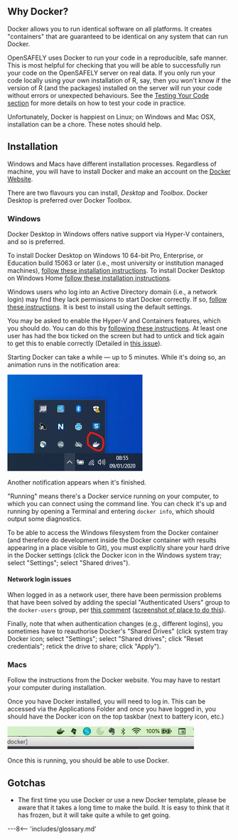 
## Why Docker?

Docker allows you to run identical software on all platforms. 
It creates "containers" that are guaranteed to be identical on any system that can run Docker.

OpenSAFELY uses Docker to run your code in a reproducible, safe manner. 
This is most helpful for checking that you will be able to successfully run your code on the OpenSAFELY server on real data.
If you only run your code locally using your own installation of R, say, then you won't know if the version of R (and the packages) installed on the server will run your code without errors or unexpected behaviours.
See the [Testing Your Code section](actions-pipelines.md) for more details on how to test your code in practice.

Unfortunately, Docker is happiest on Linux; on Windows and Mac OSX, installation can be a chore. 
These notes should help.

## Installation

Windows and Macs have different installation processes. 
Regardless of machine, you will have to install Docker and make an account on the [Docker Website](https://docs.docker.com/).

There are two flavours you can install, *Desktop* and *Toolbox*. 
Docker Desktop is preferred over Docker Toolbox. 

### Windows

Docker Desktop in Windows offers native support via Hyper-V containers, and so is preferred.

To install Docker Desktop on Windows 10 64-bit Pro, Enterprise, or Education build 15063 or later (i.e., most university or institution managed machines), [follow these installation instructions](https://docs.docker.com/docker-for-windows/install/).
To install Docker Desktop on Windows Home [follow these installation instructions](https://docs.docker.com/docker-for-windows/install-windows-home/).

Windows users who log into an Active Directory domain (i.e., a network login) may find they lack permissions to start Docker correctly. 
If so, [follow these instructions](https://github.com/docker/for-win/issues/785#issuecomment-344805180).
It is best to install using the default settings.

You may be asked to enable the Hyper-V and Containers features, which you should do.
You can do this by [following these instructions](https://docs.microsoft.com/en-us/virtualization/hyper-v-on-windows/quick-start/enable-hyper-v). 
At least one user has had the box ticked on the screen but had to untick and tick again to get this to enable correctly (Detailed in [this issue](https://github.com/ebmdatalab/custom-docker/issues/4)).

Starting Docker can take a while &mdash; up to 5 minutes.
While it's doing so, an animation runs in the notification area:

![image](images/72052991-14a8c000-32be-11ea-948f-575a3c84bc3b.png)

Another notification appears when it's finished.

"Running" means there's a Docker service running on your computer, to which you can connect using the command line.
You can check it's up and running by opening a Terminal and entering `docker info`, which should output some diagnostics.

To be able to access the Windows filesystem from the Docker container (and therefore do development inside the Docker container with results appearing in a place visible to Git), you must explicitly share your hard drive in the Docker settings (click the Docker icon in the Windows system tray; select "Settings"; select "Shared drives").

#### Network login issues

When logged in as a network user, there have been permission problems that have been solved by adding the special "Authenticated Users" group to the `docker-users` group, per [this comment](https://github.com/docker/for-win/issues/785#issuecomment-327237998) ([screenshot of place to do this](https://github.com/docker/for-win/issues/785#issuecomment-344805180)).

Finally, note that when authentication changes (e.g., different logins), you sometimes have to reauthorise Docker's "Shared Drives" (click system tray Docker icon; select "Settings"; select "Shared drives"; click "Reset credentials"; retick the drive to share; click "Apply").

### Macs

Follow the instructions from the Docker website. 
You may have to restart your computer during installation.

Once you have Docker installed, you will need to log in.
This can be accessed via the Applications Folder and once you have logged in, you should have the Docker icon on the top taskbar (next to battery icon, etc.)

![image](images/75257439-dff4b780-57dc-11ea-9ae8-592e1570bc71.png)

Once this is running, you should be able to use Docker.

## Gotchas

- The first time you use Docker or use a new Docker template, please be aware that it takes a long time to make the build.
It is easy to think that it has frozen, but it will take quite a while to get going.

---8<-- 'includes/glossary.md'
